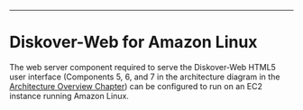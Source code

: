 ___
# <a id="diskover_web_amazon_linux"></a>Diskover-Web for Amazon Linux

The web server component required to serve the Diskover-Web HTML5 user interface (Components 5, 6, and 7 in the architecture diagram in the [Architecture Overview Chapter](#architecture_diagram)) can be configured to run on an EC2 instance running Amazon Linux.
